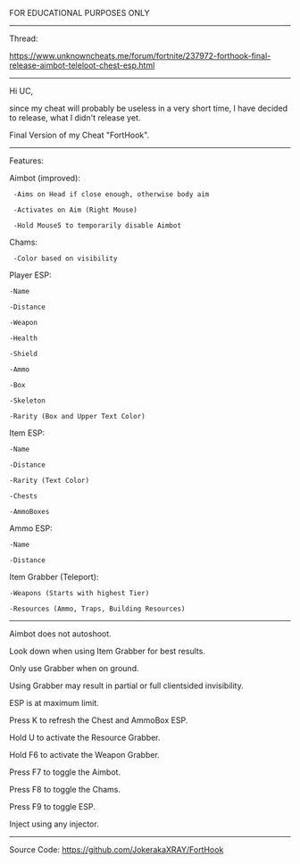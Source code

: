 FOR EDUCATIONAL PURPOSES ONLY
***
Thread:

https://www.unknowncheats.me/forum/fortnite/237972-forthook-final-release-aimbot-teleloot-chest-esp.html

***

Hi UC,

since my cheat will probably be useless in a very short time, I have decided to release, what I didn't release yet.

Final Version of my Cheat "FortHook".

***

Features:

Aimbot (improved):

     -Aims on Head if close enough, otherwise body aim
     
     -Activates on Aim (Right Mouse)
     
     -Hold Mouse5 to temporarily disable Aimbot
     

Chams:

     -Color based on visibility
     

Player ESP:

    -Name
    
    -Distance
    
    -Weapon
    
    -Health
    
    -Shield
    
    -Ammo   
    
    -Box
    
    -Skeleton
    
    -Rarity (Box and Upper Text Color)


Item ESP:

    -Name
    
    -Distance
    
    -Rarity (Text Color)
    
    -Chests
    
    -AmmoBoxes
    

Ammo ESP:

    -Name
    
    -Distance
    

Item Grabber (Teleport):

    -Weapons (Starts with highest Tier)
    
    -Resources (Ammo, Traps, Building Resources)
    

***

Aimbot does not autoshoot.

Look down when using Item Grabber for best results.

Only use Grabber when on ground.

Using Grabber may result in partial or full clientsided invisibility.

ESP is at maximum limit.


Press K to refresh the Chest and AmmoBox ESP.

Hold U to activate the Resource Grabber.

Hold F6 to activate the Weapon Grabber.

Press F7 to toggle the Aimbot.

Press F8 to toggle the Chams.

Press F9 to toggle ESP.

Inject using any injector.


***

Source Code:
https://github.com/JokerakaXRAY/FortHook
